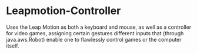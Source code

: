# Leapmotion-Controller
Uses the Leap Motion as both a keyboard and mouse, as well as a controller for video games, assigning certain gestures different inputs that (through java.aws.Robot) enable one to flawlessly control games or the computer itself.
